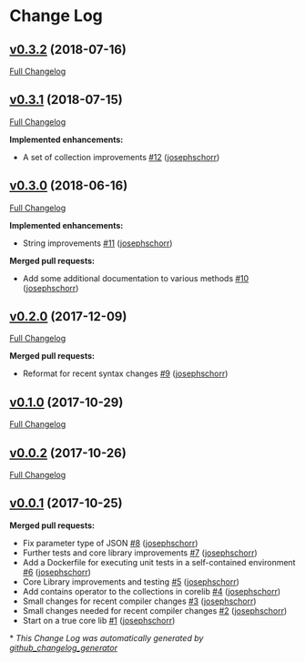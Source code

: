 # Change Log

## [v0.3.2](https://github.com/serulian/corelib/tree/v0.3.2) (2018-07-16)
[Full Changelog](https://github.com/serulian/corelib/compare/v0.3.1...v0.3.2)

## [v0.3.1](https://github.com/serulian/corelib/tree/v0.3.1) (2018-07-15)
[Full Changelog](https://github.com/serulian/corelib/compare/v0.3.0...v0.3.1)

**Implemented enhancements:**

- A set of collection improvements [\#12](https://github.com/serulian/corelib/pull/12) ([josephschorr](https://github.com/josephschorr))

## [v0.3.0](https://github.com/serulian/corelib/tree/v0.3.0) (2018-06-16)
[Full Changelog](https://github.com/serulian/corelib/compare/v0.2.0...v0.3.0)

**Implemented enhancements:**

- String improvements [\#11](https://github.com/serulian/corelib/pull/11) ([josephschorr](https://github.com/josephschorr))

**Merged pull requests:**

- Add some additional documentation to various methods [\#10](https://github.com/serulian/corelib/pull/10) ([josephschorr](https://github.com/josephschorr))

## [v0.2.0](https://github.com/serulian/corelib/tree/v0.2.0) (2017-12-09)
[Full Changelog](https://github.com/serulian/corelib/compare/v0.1.0...v0.2.0)

**Merged pull requests:**

- Reformat for recent syntax changes [\#9](https://github.com/serulian/corelib/pull/9) ([josephschorr](https://github.com/josephschorr))

## [v0.1.0](https://github.com/serulian/corelib/tree/v0.1.0) (2017-10-29)
[Full Changelog](https://github.com/serulian/corelib/compare/v0.0.2...v0.1.0)

## [v0.0.2](https://github.com/serulian/corelib/tree/v0.0.2) (2017-10-26)
[Full Changelog](https://github.com/serulian/corelib/compare/v0.0.1...v0.0.2)

## [v0.0.1](https://github.com/serulian/corelib/tree/v0.0.1) (2017-10-25)
**Merged pull requests:**

- Fix parameter type of JSON [\#8](https://github.com/serulian/corelib/pull/8) ([josephschorr](https://github.com/josephschorr))
- Further tests and core library improvements [\#7](https://github.com/serulian/corelib/pull/7) ([josephschorr](https://github.com/josephschorr))
- Add a Dockerfile for executing unit tests in a self-contained environment [\#6](https://github.com/serulian/corelib/pull/6) ([josephschorr](https://github.com/josephschorr))
- Core Library improvements and testing [\#5](https://github.com/serulian/corelib/pull/5) ([josephschorr](https://github.com/josephschorr))
- Add contains operator to the collections in corelib [\#4](https://github.com/serulian/corelib/pull/4) ([josephschorr](https://github.com/josephschorr))
- Small changes for recent compiler changes [\#3](https://github.com/serulian/corelib/pull/3) ([josephschorr](https://github.com/josephschorr))
- Small changes needed for recent compiler changes [\#2](https://github.com/serulian/corelib/pull/2) ([josephschorr](https://github.com/josephschorr))
- Start on a true core lib [\#1](https://github.com/serulian/corelib/pull/1) ([josephschorr](https://github.com/josephschorr))



\* *This Change Log was automatically generated by [github_changelog_generator](https://github.com/skywinder/Github-Changelog-Generator)*
